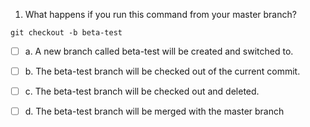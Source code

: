 1. What happens if you run this command from your master branch?

```
git checkout -b beta-test
```

- [ ] a. A new branch called beta-test will be created and switched to.

- [ ] b. The beta-test branch will be checked out of the current commit.

- [ ] c. The beta-test branch will be checked out and deleted.

- [ ] d. The beta-test branch will be merged with the master branch
